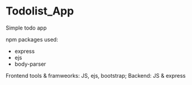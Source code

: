 # Todolist_App
Simple todo app

npm packages used:
- express
- ejs
- body-parser

Frontend tools & framweorks: JS, ejs, bootstrap;
Backend: JS & express
